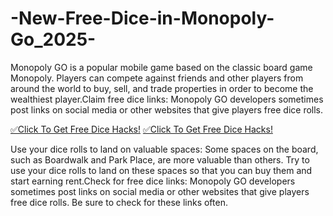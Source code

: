 # -New-Free-Dice-in-Monopoly-Go_2025-
Monopoly GO is a popular mobile game based on the classic board game Monopoly. Players can compete against friends and other players from around the world to buy, sell, and trade properties in order to become the wealthiest player.Claim free dice links: Monopoly GO developers sometimes post links on social media or other websites that give players free dice rolls.

[✅Click To Get Free Dice Hacks!](https://affiluno.com/monopoly1/)
[✅Click To Get Free Dice Hacks!](https://affiluno.com/monopoly1/)

 Use your dice rolls to land on valuable spaces: Some spaces on the board, such as Boardwalk and Park Place, are more valuable than others. Try to use your dice rolls to land on these spaces so that you can buy them and start earning rent.Check for free dice links: Monopoly GO developers sometimes post links on social media or other websites that give players free dice rolls. Be sure to check for these links often.



 
